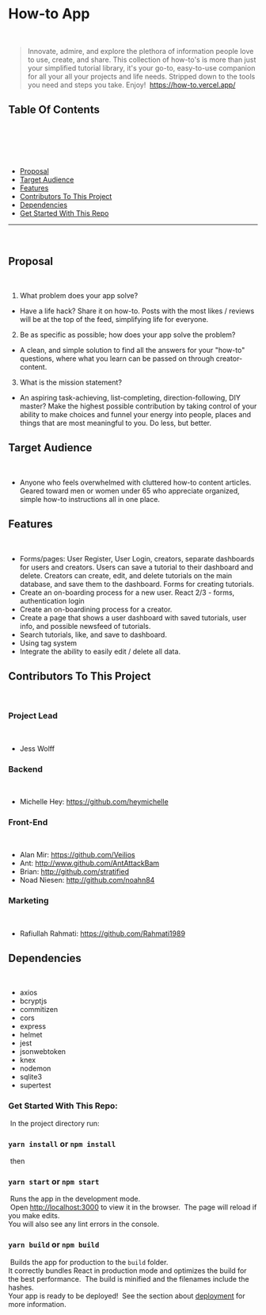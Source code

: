 # How-to App
​
> Innovate, admire, and explore the plethora of information people love to use, create, and share. This collection of how-to's is more than just your simplified tutorial library, it's your go-to, easy-to-use companion for all your all your projects and life needs. Stripped down to the tools you need and steps you take. Enjoy! 
​
https://how-to.vercel.app/
​
​
## Table Of Contents
​
---
​
- [Proposal](#proposal)
- [Target Audience](#target-audience)
- [Features](#features)
- [Contributors To This Project](#contributors-to-this-project)
- [Dependencies](#Dependencies)
- [Get Started With This Repo](#get-started-with-this-repo)
​
---
​
## Proposal
​
1. What problem does your app solve?
​
- Have a life hack? Share it on how-to. Posts with the most likes / reviews will be at the top of the feed, simplifying life for everyone.
​
2. Be as specific as possible; how does your app solve the problem?
​
- A clean, and simple solution to find all the answers for your "how-to" questions, where what you learn can be passed on through creator-content.
​
3. What is the mission statement?
​
- An aspiring task-achieving, list-completing, direction-following, DIY master? Make the highest possible contribution by taking control of your ability to make choices and funnel your energy into people, places and things that are most meaningful to you. Do less, but better.
​
## Target Audience
​
- Anyone who feels overwhelmed with cluttered how-to content articles. Geared toward men or women under 65 who appreciate organized, simple how-to instructions all in one place.
​
## Features
​
- Forms/pages: User Register, User Login, creators, separate dashboards for users and creators. Users can save a tutorial to their dashboard and delete. Creators can create, edit, and delete tutorials on the main database, and save them to the dashboard. Forms for creating tutorials. 
- Create an on-boarding process for a new user. React 2/3 - forms, authentication login
- Create an on-boardining process for a creator.
- Create a page that shows a user dashboard with saved tutorials, user info, and possible newsfeed of tutorials.
- Search tutorials, like, and save to dashboard. 
- Using tag system 
- Integrate the ability to easily edit / delete all data.
​
## Contributors To This Project
​
### Project Lead
​
- Jess Wolff
​
### Backend
​
- Michelle Hey: https://github.com/heymichelle
​
​
### Front-End
​
- Alan Mir: https://github.com/Veilios
- Ant: http://www.github.com/AntAttackBam
- Brian: http://github.com/stratified
- Noad Niesen: http://github.com/noahn84
​
### Marketing
​
- Rafiullah Rahmati: https://github.com/Rahmati1989
​
## Dependencies
​
- axios
- bcryptjs
- commitizen
- cors
- express
- helmet
- jest 
- jsonwebtoken
- knex
- nodemon
- sqlite3
- supertest
​
​
### Get Started With This Repo:
​
In the project directory run:
​
### `yarn install` or `npm install`
​
then
​
### `yarn start` or `npm start`
​
Runs the app in the development mode.<br />
​
Open [http://localhost:3000](http://localhost:3000) to view it in the browser.
​
The page will reload if you make edits.<br />
You will also see any lint errors in the console.
​
### `yarn build` or `npm build`
​
Builds the app for production to the `build` folder.<br />
It correctly bundles React in production mode and optimizes the build for the best performance.
​
The build is minified and the filenames include the hashes.<br />
Your app is ready to be deployed!
​
See the section about [deployment](https://facebook.github.io/create-react-app/docs/deployment) for more information.
